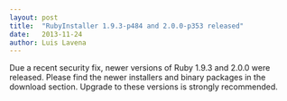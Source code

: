 ```yaml
---
layout: post
title:  "RubyInstaller 1.9.3-p484 and 2.0.0-p353 released"
date:   2013-11-24
author: Luis Lavena
---
```

Due a recent security fix, newer versions of Ruby 1.9.3 and 2.0.0 were released. Please find the newer installers and binary packages in the download section. Upgrade to these versions is strongly recommended.
